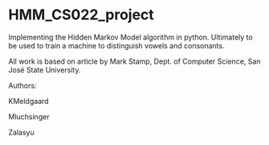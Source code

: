 # HMM_CS022_project
Implementing the Hidden Markov Model algorithm in python. Ultimately to be used to train a machine to distinguish vowels and consonants.

All work is based on article by Mark Stamp, Dept. of Computer Science, San José State University.

Authors:

KMeldgaard

Mluchsinger

Zalasyu
